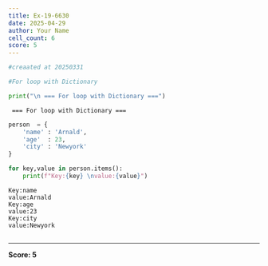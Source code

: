 ```yaml
---
title: Ex-19-6630
date: 2025-04-29
author: Your Name
cell_count: 6
score: 5
---
```


```python
#creaated at 20250331
```


```python
#For loop with Dictionary
```


```python
print("\n === For loop with Dictionary ===")
```

    
     === For loop with Dictionary ===



```python
person  = {
    'name' : 'Arnald',
    'age'  : 23,
    'city' : 'Newyork'
}
```


```python
for key,value in person.items():
    print(f"Key:{key} \nvalue:{value}")
```

    Key:name 
    value:Arnald
    Key:age 
    value:23
    Key:city 
    value:Newyork



```python

```


---
**Score: 5**